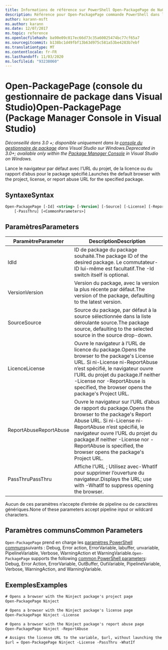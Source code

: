 ```yaml
---
title: Informations de référence sur PowerShell Open-PackagePage de NuGet
description: Référence pour Open-PackagePage commande PowerShell dans la console du gestionnaire de package NuGet dans Visual Studio.
author: karann-msft
ms.author: karann
ms.date: 12/07/2017
ms.topic: reference
ms.openlocfilehash: ba90e09c017ec66d73c35a60025474bc77cf65a7
ms.sourcegitcommit: b138bc1d49fbf13b63d975c581a53be4283b7ebf
ms.translationtype: MT
ms.contentlocale: fr-FR
ms.lasthandoff: 11/03/2020
ms.locfileid: "93238060"
---
```

# <a name="open-packagepage-package-manager-console-in-visual-studio"></a><span data-ttu-id="30aad-103">Open-PackagePage (console du gestionnaire de package dans Visual Studio)</span><span class="sxs-lookup"><span data-stu-id="30aad-103">Open-PackagePage (Package Manager Console in Visual Studio)</span></span>

<span data-ttu-id="30aad-104">*Déconseillé dans 3.0 +; disponible uniquement dans la [console du gestionnaire de package](../../consume-packages/install-use-packages-powershell.md) dans Visual Studio sur Windows.*</span><span class="sxs-lookup"><span data-stu-id="30aad-104">*Deprecated in 3.0+; available only within the [Package Manager Console](../../consume-packages/install-use-packages-powershell.md) in Visual Studio on Windows.*</span></span>

<span data-ttu-id="30aad-105">Lance le navigateur par défaut avec l’URL du projet, de la licence ou du rapport d’abus pour le package spécifié.</span><span class="sxs-lookup"><span data-stu-id="30aad-105">Launches the default browser with the project, license, or report abuse URL for the specified package.</span></span>

## <a name="syntax"></a><span data-ttu-id="30aad-106">Syntaxe</span><span class="sxs-lookup"><span data-stu-id="30aad-106">Syntax</span></span>

```ps
Open-PackagePage [-Id] <string> [-Version] [-Source] [-License] [-ReportAbuse]
    [-PassThru] [<CommonParameters>]
```

## <a name="parameters"></a><span data-ttu-id="30aad-107">Paramètres</span><span class="sxs-lookup"><span data-stu-id="30aad-107">Parameters</span></span>

| <span data-ttu-id="30aad-108">Paramètre</span><span class="sxs-lookup"><span data-stu-id="30aad-108">Parameter</span></span> | <span data-ttu-id="30aad-109">Description</span><span class="sxs-lookup"><span data-stu-id="30aad-109">Description</span></span> |
| --- | --- |
| <span data-ttu-id="30aad-110">Id</span><span class="sxs-lookup"><span data-stu-id="30aad-110">Id</span></span> | <span data-ttu-id="30aad-111">ID de package du package souhaité.</span><span class="sxs-lookup"><span data-stu-id="30aad-111">The package ID of the desired package.</span></span> <span data-ttu-id="30aad-112">Le commutateur-ID lui-même est facultatif.</span><span class="sxs-lookup"><span data-stu-id="30aad-112">The -Id switch itself is optional.</span></span> |
| <span data-ttu-id="30aad-113">Version</span><span class="sxs-lookup"><span data-stu-id="30aad-113">Version</span></span> | <span data-ttu-id="30aad-114">Version du package, avec la version la plus récente par défaut.</span><span class="sxs-lookup"><span data-stu-id="30aad-114">The version of the package, defaulting to the latest version.</span></span> |
| <span data-ttu-id="30aad-115">Source</span><span class="sxs-lookup"><span data-stu-id="30aad-115">Source</span></span> | <span data-ttu-id="30aad-116">Source du package, par défaut à la source sélectionnée dans la liste déroulante source.</span><span class="sxs-lookup"><span data-stu-id="30aad-116">The package source, defaulting to the selected source in the source drop-down.</span></span> |
| <span data-ttu-id="30aad-117">Licence</span><span class="sxs-lookup"><span data-stu-id="30aad-117">License</span></span> | <span data-ttu-id="30aad-118">Ouvre le navigateur à l’URL de licence du package.</span><span class="sxs-lookup"><span data-stu-id="30aad-118">Opens the browser to the package's License URL.</span></span> <span data-ttu-id="30aad-119">Si ni-License ni-ReportAbuse n’est spécifié, le navigateur ouvre l’URL du projet du package.</span><span class="sxs-lookup"><span data-stu-id="30aad-119">If neither -License nor -ReportAbuse is specified, the browser opens the package's Project URL.</span></span> |
| <span data-ttu-id="30aad-120">ReportAbuse</span><span class="sxs-lookup"><span data-stu-id="30aad-120">ReportAbuse</span></span> | <span data-ttu-id="30aad-121">Ouvre le navigateur sur l’URL d’abus de rapport du package.</span><span class="sxs-lookup"><span data-stu-id="30aad-121">Opens the browser to the package's Report Abuse URL.</span></span> <span data-ttu-id="30aad-122">Si ni-License ni-ReportAbuse n’est spécifié, le navigateur ouvre l’URL du projet du package.</span><span class="sxs-lookup"><span data-stu-id="30aad-122">If neither -License nor -ReportAbuse is specified, the browser opens the package's Project URL.</span></span> |
| <span data-ttu-id="30aad-123">PassThru</span><span class="sxs-lookup"><span data-stu-id="30aad-123">PassThru</span></span> | <span data-ttu-id="30aad-124">Affiche l’URL ; Utilisez avec-WhatIf pour supprimer l’ouverture du navigateur.</span><span class="sxs-lookup"><span data-stu-id="30aad-124">Displays the URL; use with -WhatIf to suppress opening the browser.</span></span> |

<span data-ttu-id="30aad-125">Aucun de ces paramètres n’accepte d’entrée de pipeline ou de caractères génériques.</span><span class="sxs-lookup"><span data-stu-id="30aad-125">None of these parameters accept pipeline input or wildcard characters.</span></span>

## <a name="common-parameters"></a><span data-ttu-id="30aad-126">Paramètres communs</span><span class="sxs-lookup"><span data-stu-id="30aad-126">Common Parameters</span></span>

<span data-ttu-id="30aad-127">`Open-PackagePage` prend en charge les [paramètres PowerShell communs](/powershell/module/microsoft.powershell.core/about/about_commonparameters)suivants : Debug, Error action, ErrorVariable, labuffer, unvariable, PipelineVariable, Verbose, WarningAction et WarningVariable.</span><span class="sxs-lookup"><span data-stu-id="30aad-127">`Open-PackagePage` supports the following [common PowerShell parameters](/powershell/module/microsoft.powershell.core/about/about_commonparameters): Debug, Error Action, ErrorVariable, OutBuffer, OutVariable, PipelineVariable, Verbose, WarningAction, and WarningVariable.</span></span>

## <a name="examples"></a><span data-ttu-id="30aad-128">Exemples</span><span class="sxs-lookup"><span data-stu-id="30aad-128">Examples</span></span>

```ps
# Opens a browser with the Ninject package's project page
Open-PackagePage Ninject

# Opens a browser with the Ninject package's license page
Open-PackagePage Ninject -License

# Opens a browser with the Ninject package's report abuse page  
Open-PackagePage Ninject -ReportAbuse

# Assigns the license URL to the variable, $url, without launching the browser
$url = Open-PackagePage Ninject -License -PassThru -WhatIf
```
